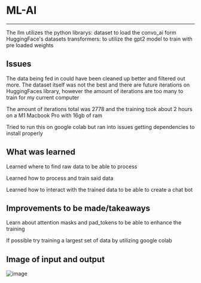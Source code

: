 # ML-AI
---
The llm utilizes the python librarys:
  dataset to load the convo_ai form HuggingFace's datasets
  transformers: to utilize the gpt2 model to train with pre loaded weights

## Issues

The data being fed in could have been cleaned up better and filtered out more. The dataset itself was not the best and there are future iterations on HuggingFaces library, however the amount of iterations are too many to train for my current computer

The amount of iterations total was 2778 and the training took about 2 hours on a M1 Macbook Pro with 16gb of ram

Tried to run this on google colab but ran into issues getting dependencies to install properly 

## What was learned
Learned where to find raw data to be able to process

Learned how to process and train said data

Learned how to interact with the trained data to be able to create a chat bot

## Improvements to be made/takeaways

Learn about attention masks and pad_tokens to be able to enhance the training

If possible try training a largest set of data by utilizing google colab


## Image of input and output
![image](https://github.com/manan883/ML-AI/assets/55415553/586d9d04-0d05-413b-8ab7-7344167fce2a)
